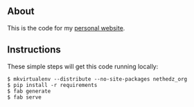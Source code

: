 About
-----------------

This is the code for my [personal website][home].

Instructions
------------------

These simple steps will get this code running locally:

	$ mkvirtualenv --distribute --no-site-packages nethedz_org
	$ pip install -r requirements
	$ fab generate
	$ fab serve


[home]: http://nethedz.org
